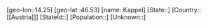 ﻿---
location: [46.53,14.25]
mapzoom: [7,12] 
mapmarker: city 
type: City
tags:
- geo/City


SpocWebEntityId: 31298
isDeleted: false
confidential: public

---
[geo-lon::14.25]
[geo-lat::46.53]
[name::Kappel]
[State::]
[Country::[[Austria]]]
[StateId::]
[Population::]
[Unknown::]

